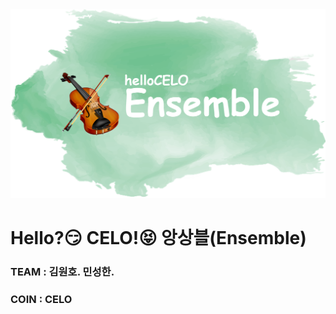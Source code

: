 <img src="./IMG/Hello_CELO.png">

# Hello?😏 CELO!😝 앙상블(Ensemble)

### TEAM : 김원호. 민성한.
### COIN : CELO
